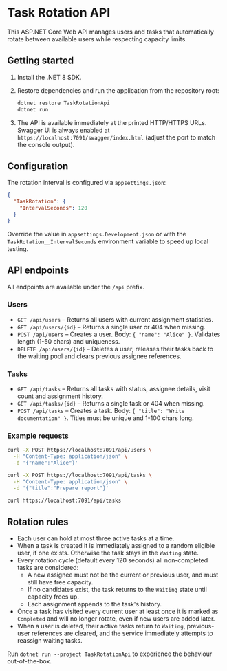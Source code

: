 # Task Rotation API

This ASP.NET Core Web API manages users and tasks that automatically rotate between available users while respecting capacity limits.

## Getting started

1. Install the .NET 8 SDK.
2. Restore dependencies and run the application from the repository root:

   ```bash
   dotnet restore TaskRotationApi
   dotnet run
   ```

3. The API is available immediately at the printed HTTP/HTTPS URLs. Swagger UI is always enabled at `https://localhost:7091/swagger/index.html` (adjust the port to match the console output).

## Configuration

The rotation interval is configured via `appsettings.json`:

```json
{
  "TaskRotation": {
    "IntervalSeconds": 120
  }
}
```

Override the value in `appsettings.Development.json` or with the `TaskRotation__IntervalSeconds` environment variable to speed up local testing.

## API endpoints

All endpoints are available under the `/api` prefix.

### Users

- `GET /api/users` – Returns all users with current assignment statistics.
- `GET /api/users/{id}` – Returns a single user or 404 when missing.
- `POST /api/users` – Creates a user. Body: `{ "name": "Alice" }`. Validates length (1-50 chars) and uniqueness.
- `DELETE /api/users/{id}` – Deletes a user, releases their tasks back to the waiting pool and clears previous assignee references.

### Tasks

- `GET /api/tasks` – Returns all tasks with status, assignee details, visit count and assignment history.
- `GET /api/tasks/{id}` – Returns a single task or 404 when missing.
- `POST /api/tasks` – Creates a task. Body: `{ "title": "Write documentation" }`. Titles must be unique and 1-100 chars long.

### Example requests

```bash
curl -X POST https://localhost:7091/api/users \
  -H "Content-Type: application/json" \
  -d '{"name":"Alice"}'

curl -X POST https://localhost:7091/api/tasks \
  -H "Content-Type: application/json" \
  -d '{"title":"Prepare report"}'

curl https://localhost:7091/api/tasks
```

## Rotation rules

- Each user can hold at most three active tasks at a time.
- When a task is created it is immediately assigned to a random eligible user, if one exists. Otherwise the task stays in the `Waiting` state.
- Every rotation cycle (default every 120 seconds) all non-completed tasks are considered:
  - A new assignee must not be the current or previous user, and must still have free capacity.
  - If no candidates exist, the task returns to the `Waiting` state until capacity frees up.
  - Each assignment appends to the task's history.
- Once a task has visited every current user at least once it is marked as `Completed` and will no longer rotate, even if new users are added later.
- When a user is deleted, their active tasks return to `Waiting`, previous-user references are cleared, and the service immediately attempts to reassign waiting tasks.

Run `dotnet run --project TaskRotationApi` to experience the behaviour out-of-the-box.
